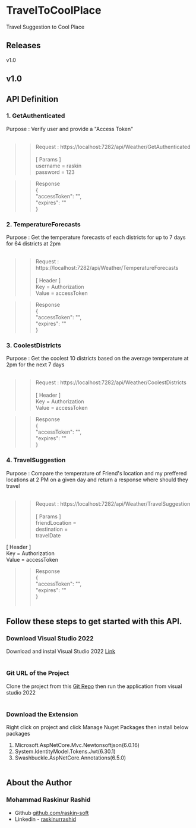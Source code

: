 # TravelToCoolPlace
Travel Suggestion to Cool Place

## Releases
v1.0

## v1.0

## API Definition
### 1. GetAuthenticated
Purpose : Verify user and provide a "Access Token"</br></br>
>> Request : https://localhost:7282/api/Weather/GetAuthenticated</br></br>
[ Params ]</br>
username = raskin</br>
password = 123</br>

>> Response</br>
{</br>
    "accessToken": "",</br>
    "expires": ""</br>
}</br>

### 2. TemperatureForecasts
Purpose : Get the temperature forecasts of each districts for up to 7 days for 64 districts at 2pm</br></br>
>> Request : https://localhost:7282/api/Weather/TemperatureForecasts</br></br>
[ Header ]</br>
Key = Authorization</br>
Value = accessToken</br>

>> Response</br>
{</br>
    "accessToken": "",</br>
    "expires": ""</br>
}</br>

### 3. CoolestDistricts
Purpose : Get the coolest 10 districts based on the average temperature at 2pm for the next 7 days</br></br>
>> Request : https://localhost:7282/api/Weather/CoolestDistricts</br></br>
[ Header ]</br>
Key = Authorization</br>
Value = accessToken</br>

>> Response</br>
{</br>
    "accessToken": "",</br>
    "expires": ""</br>
}</br>

### 4. TravelSuggestion
Purpose : Compare the temperature of Friend's location and my preffered locations at 2 PM on a given day and return a response where should they travel</br></br>
>> Request : https://localhost:7282/api/Weather/TravelSuggestion</br></br>
[ Params ]</br>
friendLocation = </br>
destination = </br>
travelDate</br>

[ Header ]</br>
Key = Authorization</br>
Value = accessToken</br>

>> Response</br>
{</br>
    "accessToken": "",</br>
    "expires": ""</br>
}</br></br>

## Follow these steps to get started with this API.</br>

### Download Visual Studio 2022
Download and instal Visual Studio 2022 [Link](https://visualstudio.microsoft.com/vs/community/) </br></br>

### Git URL of the Project
Clone the project from this [Git Repo](https://github.com/raskin-soft/TravelToCoolPlace.git) then run the application from visual studio 2022 </br></br>

### Download the Extension
Right click on project and click Manage Nuget Packages then install below packages
1. Microsoft.AspNetCore.Mvc.Newtonsoftjson(6.0.16)
2. System.IdentityModel.Tokens.Jwt(6.30.1)
3. Swashbuckle.AspNetCore.Annotations(6.5.0) </br></br>


## About the Author
### Mohammad Raskinur Rashid
- Github [github.com/raskin-soft](https://github.com/raskin-soft)
- Linkedin - [raskinurrashid](https://www.linkedin.com/in/raskinurrashid/)